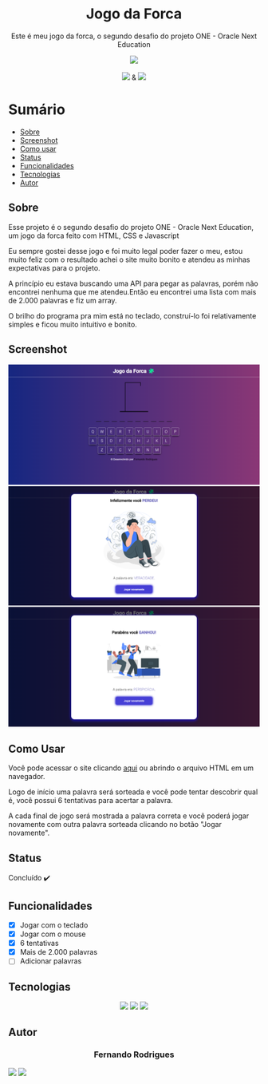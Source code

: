 <h1 align="center">Jogo da Forca</h1>
<p align="center">Este é meu jogo da forca, o segundo desafio do projeto ONE - Oracle Next Education</p>

<p align="center">
  <img height="60px" src="https://i.imgur.com/w0NvalO.png">
</p>


<p align="center">
  <img height="9" src="https://i.imgur.com/PvAbpvx.png"> &
  <img height="13" src="https://i.imgur.com/rEzWrXJ.png">
</p>

Sumário
===========
<!--ts-->
  * [Sobre](#sobre)
  * [Screenshot](#screenshot)
  * [Como usar](#como-usar)
  * [Status](#status)
  * [Funcionalidades](#funcionalidades)
  * [Tecnologias](#tecnologias)
  * [Autor](#autor)
<!--te-->

Sobre
-----
<p>Esse projeto é o segundo desafio do projeto ONE - Oracle Next Education, um jogo da forca feito com HTML, CSS e Javascript</p>
<p>Eu sempre gostei desse jogo e foi muito legal poder fazer o meu, estou muito feliz com o resultado achei o site muito bonito e atendeu as minhas expectativas para o projeto.</p>
<p>A princípio eu estava buscando uma API para pegar as palavras, porém não encontrei nenhuma que me atendeu.Então eu encontrei uma lista com mais de 2.000 palavras e fiz um array.</p>
<p>O brilho do programa pra mim está no teclado, construí-lo foi relativamente simples e ficou muito intuitivo e bonito.</p>

Screenshot
----------
<img alt="home" title="screenshot" src="assets/screenshot/home.png"/>
<img alt="play_again" title="screenshot" src="assets/screenshot/jogar_novamente.png"/>
<img alt="victory" title="screenshot" src="assets/screenshot/vitoria.png"/>

Como Usar
---------
<p>Você pode acessar o site clicando <a href="https://fe7rodrigues.github.io/hangman_game/">aqui</a> ou abrindo o arquivo HTML em um navegador.</p>
<p>Logo de início uma palavra será sorteada e você pode tentar descobrir qual é, você possui 6 tentativas para acertar a palavra.</p>
<p>A cada final de jogo será mostrada a palavra correta e você poderá jogar novamente com outra palavra sorteada clicando no botão "Jogar novamente".</p>

Status
------
Concluído :heavy_check_mark:

Funcionalidades
---------------
- [x] Jogar com o teclado
- [x] Jogar com o mouse
- [X] 6 tentativas
- [X] Mais de 2.000 palavras
- [ ] Adicionar palavras

Tecnologias
-----------
<p align="center">
  <a href="https://html.com/"><img src="https://img.shields.io/badge/html5-%23E34F26.svg?style=for-the-badge&logo=html5&logoColor=white"/></a>
  <a href="https://www.w3.org/Style/CSS/Overview.en.html"><img src="https://img.shields.io/badge/css3-%231572B6.svg?style=for-the-badge&logo=css3&logoColor=white"/></a>
  <a href="https://www.javascript.com/"><img src="https://img.shields.io/badge/javascript-%23323330.svg?style=for-the-badge&logo=javascript&logoColor=%23F7DF1E"/></a>
</p>

Autor
------
<h3 align="center">Fernando Rodrigues</h3>
<p align="center">
 
 <a hrf="https://github.com/fe7rodrigues"><img src="https://img.shields.io/badge/github-%23121011.svg?style=for-the-badge&logo=github&logoColor=white"></img></a>
  <a hrf="https://www.linkedin.com/in/fe7rodrigues/"><img src="https://img.shields.io/badge/linkedin-%230077B5.svg?style=for-the-badge&logo=linkedin&logoColor=white"></img></a>
</p>
